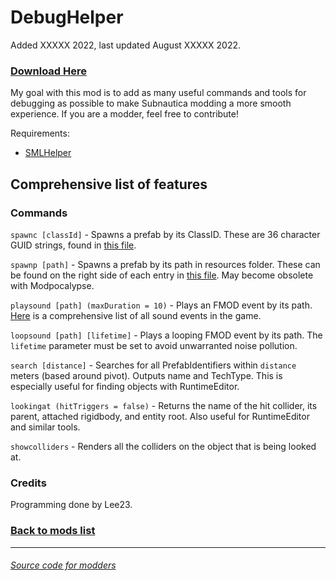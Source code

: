 # DebugHelper

Added XXXXX 2022, last updated August XXXXX 2022.

### [Download Here](null)

My goal with this mod is to add as many useful commands and tools for debugging as possible to make Subnautica modding a more smooth experience. If you are a modder, feel free to contribute!

Requirements:
- [SMLHelper](https://www.nexusmods.com/subnautica/mods/113)

## Comprehensive list of features
### Commands
`spawnc [classId]` - Spawns a prefab by its ClassID. These are 36 character GUID strings, found in [this file](https://github.com/LeeTwentyThree/Lee23-SubnauticaMods/blob/main/Resources/SN1-PrefabPaths.json).

`spawnp [path]` - Spawns a prefab by its path in resources folder. These can be found on the right side of each entry in [this file](https://github.com/LeeTwentyThree/Lee23-SubnauticaMods/blob/main/Resources/SN1-PrefabPaths.json). May become obsolete with Modpocalypse.

`playsound [path] (maxDuration = 10)` - Plays an FMOD event by its path. [Here](https://github.com/LeeTwentyThree/Lee23-SubnauticaMods/blob/main/Resources/SN1-FMODEvents.txt) is a comprehensive list of all sound events in the game.

`loopsound [path] [lifetime]` - Plays a looping FMOD event by its path. The `lifetime` parameter must be set to avoid unwarranted noise pollution.

`search [distance]` - Searches for all PrefabIdentifiers within `distance` meters (based around pivot). Outputs name and TechType. This is especially useful for finding objects with RuntimeEditor.

`lookingat (hitTriggers = false)` - Returns the name of the hit collider, its parent, attached rigidbody, and entity root. Also useful for RuntimeEditor and similar tools.

`showcolliders` - Renders all the colliders on the object that is being looked at.

### Credits

Programming done by Lee23.

### [Back to mods list](https://github.com/LeeTwentyThree/Lee23-SubnauticaMods/blob/main/Downloads/DownloadPages/ModDownloads-Subnautica.md)

---

###### [Source code for modders](null)
